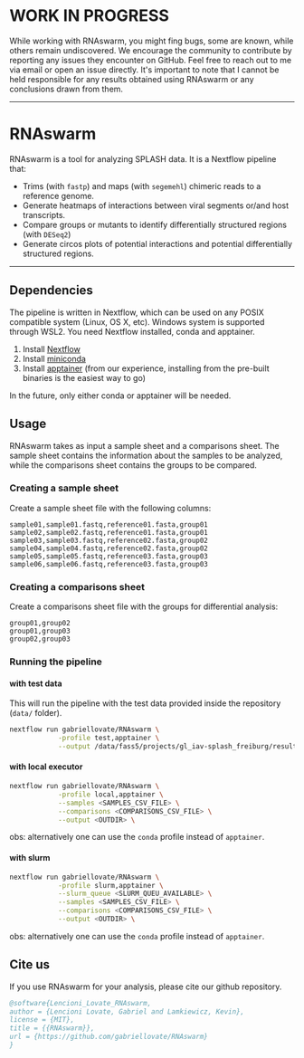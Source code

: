 # WORK IN PROGRESS
While working with RNAswarm, you might fing bugs, some are known, while others remain undiscovered. We encourage the community to contribute by reporting any issues they encounter on GitHub. Feel free to reach out to me via email or open an issue directly. It's important to note that I cannot be held responsible for any results obtained using RNAswarm or any conclusions drawn from them.

***
# RNAswarm
RNAswarm is a tool for analyzing SPLASH data. It is a Nextflow pipeline that:
- Trims (with `fastp`) and maps (with `segemehl`) chimeric reads to a reference genome.
- Generate heatmaps of interactions between viral segments or/and host transcripts.
- Compare groups or mutants to identify differentially structured regions (with `DESeq2`)
- Generate circos plots of potential interactions and potential differentially structured regions.
***

## Dependencies
The pipeline is written in Nextflow, which can be used on any POSIX compatible system (Linux, OS X, etc). Windows system is supported through WSL2. You need Nextflow installed, conda and apptainer.
1. Install [Nextflow](https://www.nextflow.io/docs/latest/getstarted.html#installation)
2. Install [miniconda](https://docs.conda.io/projects/miniconda/en/latest/)
3. Install [apptainer](https://apptainer.org/docs/admin/main/installation.html#install-unprivileged-from-pre-built-binaries) (from our experience, installing from the pre-built binaries is the easiest way to go)

In the future, only either conda or apptainer will be needed.

## Usage
RNAswarm takes as input a sample sheet and a comparisons sheet. The sample sheet contains the information about the samples to be analyzed, while the comparisons sheet contains the groups to be compared.

### Creating a sample sheet
Create a sample sheet file with the following columns:

```csv
sample01,sample01.fastq,reference01.fasta,group01
sample02,sample02.fastq,reference01.fasta,group01
sample03,sample03.fastq,reference02.fasta,group02
sample04,sample04.fastq,reference02.fasta,group02
sample05,sample05.fastq,reference03.fasta,group03
sample06,sample06.fastq,reference03.fasta,group03
```

### Creating a comparisons sheet
Create a comparisons sheet file with the groups for differential analysis:
```csv
group01,group02
group01,group03
group02,group03
```

### Running the pipeline
#### with test data
This will run the pipeline with the test data provided inside the repository (`data/` folder).
```bash
nextflow run gabriellovate/RNAswarm \
            -profile test,apptainer \
            --output /data/fass5/projects/gl_iav-splash_freiburg/results/test_results
```
#### with local executor
```bash
nextflow run gabriellovate/RNAswarm \
            -profile local,apptainer \
            --samples <SAMPLES_CSV_FILE> \
            --comparisons <COMPARISONS_CSV_FILE> \
            --output <OUTDIR> \
```
obs: alternatively one can use the `conda` profile instead of `apptainer`.

#### with slurm
```bash
nextflow run gabriellovate/RNAswarm \
            -profile slurm,apptainer \
            --slurm_queue <SLURM_QUEU_AVAILABLE> \
            --samples <SAMPLES_CSV_FILE> \
            --comparisons <COMPARISONS_CSV_FILE> \
            --output <OUTDIR> \
```
obs: alternatively one can use the `conda` profile instead of `apptainer`.

## Cite us
If you use RNAswarm for your analysis, please cite our github repository.

```bibtex
@software{Lencioni_Lovate_RNAswarm,
author = {Lencioni Lovate, Gabriel and Lamkiewicz, Kevin},
license = {MIT},
title = {{RNAswarm}},
url = {https://github.com/gabriellovate/RNAswarm}
}
```

